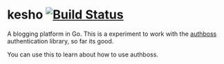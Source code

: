 # kesho [![Build Status](https://travis-ci.org/gernest/kesho.svg?branch=master)](https://travis-ci.org/gernest/kesho)

A blogging platform in  Go. This is a experiment to work with the [authboss](https://github.com/go-authboss/authboss) authentication library, so far its good.

You can use this to learn about how to use authboss.

